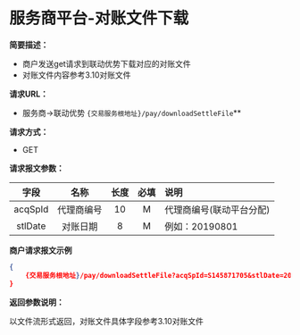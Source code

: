# 服务商平台-对账文件下载

**简要描述：** 
- 商户发送get请求到联动优势下载对应的对账文件
- 对账文件内容参考3.10对账文件

**请求URL：**
- 服务商->联动优势
`{交易服务根地址}/pay/downloadSettleFile`** 

**请求方式：**
- GET 

**请求报文参数：** 

|   字段   |      名称      | 长度 | 必填 | 说明                               |
| :------: | :------------: | :--: | :--: | :--------------------------------- |
| acqSpId  |   代理商编号   |  10  |  M   | 代理商编号(联动平台分配)           |
| stlDate  |    对账日期    |  8   |  M   | 例如：20190801                     |

 **商户请求报文示例**

```json
{
	{交易服务根地址}/pay/downloadSettleFile?acqSpId=S145871705&stlDate=20190723&signature=12312
}
```

 **返回参数说明：**

以文件流形式返回，对账文件具体字段参考3.10对账文件